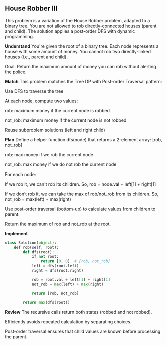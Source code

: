## House Robber III
This problem is a variation of the House Robber problem, adapted to a binary tree. You are not allowed to rob directly-connected houses (parent and child). The solution applies a post-order DFS with dynamic programming.

**Understand**
You're given the root of a binary tree. Each node represents a house with some amount of money.
You cannot rob two directly-linked houses (i.e., parent and child).

Goal: Return the maximum amount of money you can rob without alerting the police.

**Match**
This problem matches the Tree DP with Post-order Traversal pattern:

Use DFS to traverse the tree

At each node, compute two values:

rob: maximum money if the current node is robbed

not_rob: maximum money if the current node is not robbed

Reuse subproblem solutions (left and right child)

**Plan**
Define a helper function dfs(node) that returns a 2-element array:
[rob, not_rob]

rob: max money if we rob the current node

not_rob: max money if we do not rob the current node

For each node:

If we rob it, we can't rob its children.
So, rob = node.val + left[1] + right[1]

If we don’t rob it, we can take the max of rob/not_rob from its children.
So, not_rob = max(left) + max(right)

Use post-order traversal (bottom-up) to calculate values from children to parent.

Return the maximum of rob and not_rob at the root.

**Implement**
```python
class Solution(object):
    def rob(self, root):
        def dfs(root):
            if not root:
                return [0, 0]  # [rob, not_rob]
            left = dfs(root.left)
            right = dfs(root.right)

            rob = root.val + left[1] + right[1]
            not_rob = max(left) + max(right)

            return [rob, not_rob]
        
        return max(dfs(root))
```

**Review**
The recursive calls return both states (robbed and not robbed).

Efficiently avoids repeated calculation by separating choices.

Post-order traversal ensures that child values are known before processing the parent.